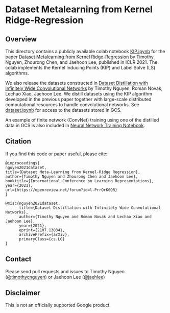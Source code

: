 # Dataset Metalearning from Kernel Ridge-Regression

## Overview
This directory contains a publicly available colab notebook [KIP.ipynb](https://colab.research.google.com/github/google-research/google-research/blob/master/kip/KIP.ipynb) for the paper [Dataset Metalearning from Kernel Ridge-Regression](https://arxiv.org/abs/2011.00050)
by Timothy Nguyen, Zhourong Chen, and Jaehoon Lee, published in ICLR 2021. The colab implements the Kernel Inducing Points (KIP)
and Label Solve (LS) algorithms.

We also release the datasets constructed in [Dataset Distillation with
Infinitely Wide Convolutional Networks](https://arxiv.org/abs/2107.13034) by Timothy Nguyen, Roman Novak,
Lechao Xiao, Jaehoon Lee. We distill datasets using the KIP algorithm developed in the previous
paper together with large-scale distributed computational resources to handle convolutional networks. See [dataset.ipynb](https://colab.research.google.com/github/google-research/google-research/blob/master/kip/dataset.ipynb) for access to the datasets stored in GCS.

An example of finite network (ConvNet) training using one of the distilled data in GCS is also included in [Neural Network Training Notebook](https://colab.research.google.com/github/google-research/google-research/blob/master/kip/nn_training.ipynb).


## Citation

If you find this code or paper useful, please cite:

```
@inproceedings{
nguyen2021dataset,
title={Dataset Meta-Learning from Kernel-Ridge Regression},
author={Timothy Nguyen and Zhourong Chen and Jaehoon Lee},
booktitle={International Conference on Learning Representations},
year={2021},
url={https://openreview.net/forum?id=l-PrrQrK0QR}
}
```

```
@misc{nguyen2021dataset,
      title={Dataset Distillation with Infinitely Wide Convolutional Networks}, 
      author={Timothy Nguyen and Roman Novak and Lechao Xiao and Jaehoon Lee},
      year={2021},
      eprint={2107.13034},
      archivePrefix={arXiv},
      primaryClass={cs.LG}
}
```

## Contact

Please send pull requests and issues to Timothy Nguyen
([@timothycnguyen](https://github.com/timothyn617)) or Jaehoon Lee
([@jaehlee](https://github.com/jaehlee))


## Disclaimer

This is not an officially supported Google product.

